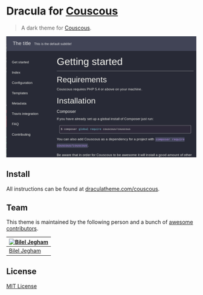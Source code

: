# Dracula for [Couscous](http://couscous.io/)

> A dark theme for [Couscous](http://couscous.io/).

![Screenshot](./screenshot.png)

## Install

All instructions can be found at [draculatheme.com/couscous](https://draculatheme.com/couscous).

## Team

This theme is maintained by the following person and a bunch of [awesome contributors](https://github.com/dracula/couscous/graphs/contributors).

|[![Bilel Jegham](https://avatars0.githubusercontent.com/u/20130405?v=3&s=70)](https://github.com/BilelJegham) |
|---|
|[Bilel Jegham](https://github.com/BilelJegham) |


## License

[MIT License](./LICENSE)
